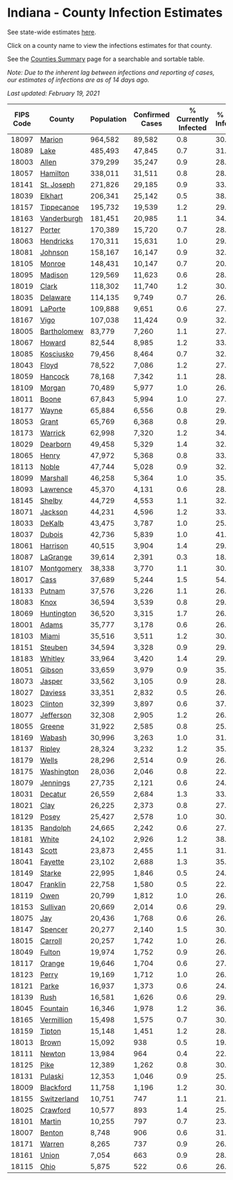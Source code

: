 # Indiana - County Infection Estimates

See state-wide estimates [here](/infections/us-in).

Click on a county name to view the infections estimates for that county.

See the [Counties Summary](/infections/summary-counties) page for a searchable and sortable table.

*Note: Due to the inherent lag between infections and reporting of cases, our estimates of infections are as of 14 days ago.*

*Last updated: February 19, 2021*

|   FIPS Code |                     County |   Population |   Confirmed Cases |   % Currently Infected |   % Total Infected |
|-------------|----------------------------|--------------|-------------------|------------------------|--------------------|
|       18097 |           [Marion](marion) |      964,582 |            89,582 |                    0.8 |               30.8 |
|       18089 |               [Lake](lake) |      485,493 |            47,845 |                    0.7 |               31.6 |
|       18003 |             [Allen](allen) |      379,299 |            35,247 |                    0.9 |               28.5 |
|       18057 |       [Hamilton](hamilton) |      338,011 |            31,511 |                    0.8 |               28.6 |
|       18141 |   [St. Joseph](st.-joseph) |      271,826 |            29,185 |                    0.9 |               33.2 |
|       18039 |         [Elkhart](elkhart) |      206,341 |            25,142 |                    0.5 |               38.3 |
|       18157 |   [Tippecanoe](tippecanoe) |      195,732 |            19,539 |                    1.2 |               29.7 |
|       18163 | [Vanderburgh](vanderburgh) |      181,451 |            20,985 |                    1.1 |               34.5 |
|       18127 |           [Porter](porter) |      170,389 |            15,720 |                    0.7 |               28.2 |
|       18063 |     [Hendricks](hendricks) |      170,311 |            15,631 |                    1.0 |               29.1 |
|       18081 |         [Johnson](johnson) |      158,167 |            16,147 |                    0.9 |               32.2 |
|       18105 |           [Monroe](monroe) |      148,431 |            10,147 |                    0.7 |               20.5 |
|       18095 |         [Madison](madison) |      129,569 |            11,623 |                    0.6 |               28.1 |
|       18019 |             [Clark](clark) |      118,302 |            11,740 |                    1.2 |               30.4 |
|       18035 |       [Delaware](delaware) |      114,135 |             9,749 |                    0.7 |               26.1 |
|       18091 |         [LaPorte](laporte) |      109,888 |             9,651 |                    0.6 |               27.0 |
|       18167 |               [Vigo](vigo) |      107,038 |            11,424 |                    0.9 |               32.0 |
|       18005 | [Bartholomew](bartholomew) |       83,779 |             7,260 |                    1.1 |               27.1 |
|       18067 |           [Howard](howard) |       82,544 |             8,985 |                    1.2 |               33.2 |
|       18085 |     [Kosciusko](kosciusko) |       79,456 |             8,464 |                    0.7 |               32.1 |
|       18043 |             [Floyd](floyd) |       78,522 |             7,086 |                    1.2 |               27.8 |
|       18059 |         [Hancock](hancock) |       78,168 |             7,342 |                    1.1 |               28.9 |
|       18109 |           [Morgan](morgan) |       70,489 |             5,977 |                    1.0 |               26.0 |
|       18011 |             [Boone](boone) |       67,843 |             5,994 |                    1.0 |               27.6 |
|       18177 |             [Wayne](wayne) |       65,884 |             6,556 |                    0.8 |               29.7 |
|       18053 |             [Grant](grant) |       65,769 |             6,368 |                    0.8 |               29.5 |
|       18173 |         [Warrick](warrick) |       62,998 |             7,320 |                    1.2 |               34.8 |
|       18029 |       [Dearborn](dearborn) |       49,458 |             5,329 |                    1.4 |               32.8 |
|       18065 |             [Henry](henry) |       47,972 |             5,368 |                    0.8 |               33.9 |
|       18113 |             [Noble](noble) |       47,744 |             5,028 |                    0.9 |               32.5 |
|       18099 |       [Marshall](marshall) |       46,258 |             5,364 |                    1.0 |               35.4 |
|       18093 |       [Lawrence](lawrence) |       45,370 |             4,131 |                    0.6 |               28.2 |
|       18145 |           [Shelby](shelby) |       44,729 |             4,553 |                    1.1 |               32.4 |
|       18071 |         [Jackson](jackson) |       44,231 |             4,596 |                    1.2 |               33.1 |
|       18033 |           [DeKalb](dekalb) |       43,475 |             3,787 |                    1.0 |               25.9 |
|       18037 |           [Dubois](dubois) |       42,736 |             5,839 |                    1.0 |               41.5 |
|       18061 |       [Harrison](harrison) |       40,515 |             3,904 |                    1.4 |               29.6 |
|       18087 |       [LaGrange](lagrange) |       39,614 |             2,391 |                    0.3 |               18.9 |
|       18107 |   [Montgomery](montgomery) |       38,338 |             3,770 |                    1.1 |               30.2 |
|       18017 |               [Cass](cass) |       37,689 |             5,244 |                    1.5 |               54.1 |
|       18133 |           [Putnam](putnam) |       37,576 |             3,226 |                    1.1 |               26.2 |
|       18083 |               [Knox](knox) |       36,594 |             3,539 |                    0.8 |               29.0 |
|       18069 |   [Huntington](huntington) |       36,520 |             3,315 |                    1.7 |               26.7 |
|       18001 |             [Adams](adams) |       35,777 |             3,178 |                    0.6 |               26.5 |
|       18103 |             [Miami](miami) |       35,516 |             3,511 |                    1.2 |               30.4 |
|       18151 |         [Steuben](steuben) |       34,594 |             3,328 |                    0.9 |               29.0 |
|       18183 |         [Whitley](whitley) |       33,964 |             3,420 |                    1.4 |               29.7 |
|       18051 |           [Gibson](gibson) |       33,659 |             3,979 |                    0.9 |               35.0 |
|       18073 |           [Jasper](jasper) |       33,562 |             3,105 |                    0.9 |               28.0 |
|       18027 |         [Daviess](daviess) |       33,351 |             2,832 |                    0.5 |               26.0 |
|       18023 |         [Clinton](clinton) |       32,399 |             3,897 |                    0.6 |               37.1 |
|       18077 |     [Jefferson](jefferson) |       32,308 |             2,905 |                    1.2 |               26.7 |
|       18055 |           [Greene](greene) |       31,922 |             2,585 |                    0.8 |               25.3 |
|       18169 |           [Wabash](wabash) |       30,996 |             3,263 |                    1.0 |               31.7 |
|       18137 |           [Ripley](ripley) |       28,324 |             3,232 |                    1.2 |               35.3 |
|       18179 |             [Wells](wells) |       28,296 |             2,514 |                    0.9 |               26.5 |
|       18175 |   [Washington](washington) |       28,036 |             2,046 |                    0.8 |               22.0 |
|       18079 |       [Jennings](jennings) |       27,735 |             2,121 |                    0.6 |               24.2 |
|       18031 |         [Decatur](decatur) |       26,559 |             2,684 |                    1.3 |               33.7 |
|       18021 |               [Clay](clay) |       26,225 |             2,373 |                    0.8 |               27.2 |
|       18129 |             [Posey](posey) |       25,427 |             2,578 |                    1.0 |               30.0 |
|       18135 |       [Randolph](randolph) |       24,665 |             2,242 |                    0.6 |               27.5 |
|       18181 |             [White](white) |       24,102 |             2,926 |                    1.2 |               38.0 |
|       18143 |             [Scott](scott) |       23,873 |             2,455 |                    1.1 |               31.4 |
|       18041 |         [Fayette](fayette) |       23,102 |             2,688 |                    1.3 |               35.3 |
|       18149 |           [Starke](starke) |       22,995 |             1,846 |                    0.5 |               24.4 |
|       18047 |       [Franklin](franklin) |       22,758 |             1,580 |                    0.5 |               22.8 |
|       18119 |               [Owen](owen) |       20,799 |             1,812 |                    1.0 |               26.2 |
|       18153 |       [Sullivan](sullivan) |       20,669 |             2,014 |                    0.6 |               29.3 |
|       18075 |                 [Jay](jay) |       20,436 |             1,768 |                    0.6 |               26.3 |
|       18147 |         [Spencer](spencer) |       20,277 |             2,140 |                    1.5 |               30.9 |
|       18015 |         [Carroll](carroll) |       20,257 |             1,742 |                    1.0 |               26.4 |
|       18049 |           [Fulton](fulton) |       19,974 |             1,752 |                    0.9 |               26.7 |
|       18117 |           [Orange](orange) |       19,646 |             1,704 |                    0.6 |               27.5 |
|       18123 |             [Perry](perry) |       19,169 |             1,712 |                    1.0 |               26.7 |
|       18121 |             [Parke](parke) |       16,937 |             1,373 |                    0.6 |               24.4 |
|       18139 |               [Rush](rush) |       16,581 |             1,626 |                    0.6 |               29.8 |
|       18045 |       [Fountain](fountain) |       16,346 |             1,978 |                    1.2 |               36.0 |
|       18165 |   [Vermillion](vermillion) |       15,498 |             1,575 |                    0.7 |               30.2 |
|       18159 |           [Tipton](tipton) |       15,148 |             1,451 |                    1.2 |               28.8 |
|       18013 |             [Brown](brown) |       15,092 |               938 |                    0.5 |               19.0 |
|       18111 |           [Newton](newton) |       13,984 |               964 |                    0.4 |               22.5 |
|       18125 |               [Pike](pike) |       12,389 |             1,262 |                    0.8 |               30.0 |
|       18131 |         [Pulaski](pulaski) |       12,353 |             1,046 |                    0.9 |               25.9 |
|       18009 |     [Blackford](blackford) |       11,758 |             1,196 |                    1.2 |               30.5 |
|       18155 | [Switzerland](switzerland) |       10,751 |               747 |                    1.1 |               21.0 |
|       18025 |       [Crawford](crawford) |       10,577 |               893 |                    1.4 |               25.4 |
|       18101 |           [Martin](martin) |       10,255 |               797 |                    0.7 |               23.3 |
|       18007 |           [Benton](benton) |        8,748 |               906 |                    0.6 |               31.5 |
|       18171 |           [Warren](warren) |        8,265 |               737 |                    0.9 |               26.6 |
|       18161 |             [Union](union) |        7,054 |               663 |                    0.9 |               28.4 |
|       18115 |               [Ohio](ohio) |        5,875 |               522 |                    0.6 |               26.8 |